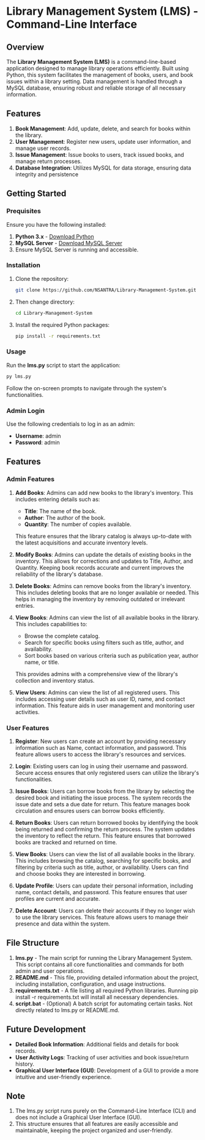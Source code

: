 # Library Management System (LMS) - Command-Line Interface

## Overview

The **Library Management System (LMS)** is a command-line-based application designed to manage library operations efficiently. Built using Python, this system facilitates the management of books, users, and book issues within a library setting. Data management is handled through a MySQL database, ensuring robust and reliable storage of all necessary information.

## Features

1. **Book Management**: Add, update, delete, and search for books within the library.
2. **User Management**: Register new users, update user information, and manage user records.
3. **Issue Management**: Issue books to users, track issued books, and manage return processes.
4. **Database Integration**: Utilizes MySQL for data storage, ensuring data integrity and persistence

## Getting Started

### Prequisites

Ensure you have the following installed:

1. **Python 3.x** - [Download Python](https://www.python.org/downloads/)
2. **MySQL Server** - [Download MySQL Server](https://dev.mysql.com/downloads/installer/)
3. Ensure MySQL Server is running and accessible.

### Installation

1. Clone the repository:
    ```sh
    git clone https://github.com/NSANTRA/Library-Management-System.git
    ```
2. Then change directory:
    ```sh
    cd Library-Management-System
    ```
3. Install the required Python packages:
    ```sh
    pip install -r requirements.txt
    ```

### Usage

Run the **lms.py** script to start the application:
```sh
py lms.py
```
Follow the on-screen prompts to navigate through the system's functionalities.

### Admin Login

Use the following credentials to log in as an admin:
- **Username**: admin
- **Password**: admin

## Features

### Admin Features

1. **Add Books**: Admins can add new books to the library's inventory. This includes entering details such as:
    - **Title**: The name of the book.
    - **Author**: The author of the book.
    - **Quantity**: The number of copies available.

    This feature ensures that the library catalog is always up-to-date with the latest acquisitions and accurate inventory levels.

2. **Modify Books**: Admins can update the details of existing books in the inventory. This allows for corrections and updates to Title, Author, and Quantity. Keeping book records accurate and current improves the reliability of the library's database.

3. **Delete Books**: Admins can remove books from the library's inventory. This includes deleting books that are no longer available or needed. This helps in managing the inventory by removing outdated or irrelevant entries.

4. **View Books**: Admins can view the list of all available books in the library. This includes capabilities to:
    - Browse the complete catalog.
    - Search for specific books using filters such as title, author, and availability.
    - Sort books based on various criteria such as publication year, author name, or title.

    This provides admins with a comprehensive view of the library's collection and inventory status.

5. **View Users**: Admins can view the list of all registered users. This includes accessing user details such as user ID, name, and contact information. This feature aids in user management and monitoring user activities.

### User Features

1. **Register**: New users can create an account by providing necessary information such as Name, contact information, and password.
This feature allows users to access the library's resources and services.

2. **Login**: Existing users can log in using their username and password. Secure access ensures that only registered users can utilize the library's functionalities.

3. **Issue Books**: Users can borrow books from the library by selecting the desired book and initiating the issue process. The system records the issue date and sets a due date for return. This feature manages book circulation and ensures users can borrow books efficiently.

4. **Return Books**: Users can return borrowed books by identifying the book being returned and confirming the return process. The system updates the inventory to reflect the return. This feature ensures that borrowed books are tracked and returned on time.

5. **View Books**: Users can view the list of all available books in the library. This includes browsing the catalog, searching for specific books, and filtering by criteria such as title, author, or availability. Users can find and choose books they are interested in borrowing.

6. **Update Profile**: Users can update their personal information, including name, contact details, and password. This feature ensures that user profiles are current and accurate.

7. **Delete Account**: Users can delete their accounts if they no longer wish to use the library services. This feature allows users to manage their presence and data within the system.

## File Structure

1. **lms.py** - The main script for running the Library Management System. This script contains all core functionalities and commands for both admin and user operations.
2. **README.md** - This file, providing detailed information about the project, including installation, configuration, and usage instructions.
3. **requirements.txt** - A file listing all required Python libraries. Running pip install -r requirements.txt will install all necessary dependencies.
4. **script.bat** - (Optional) A batch script for automating certain tasks. Not directly related to lms.py or README.md.

## Future Development

- **Detailed Book Information**: Additional fields and details for book records.
- **User Activity Logs**: Tracking of user activities and book issue/return history.
- **Graphical User Interface (GUI)**: Development of a GUI to provide a more intuitive and user-friendly experience.

## Note

1. The lms.py script runs purely on the Command-Line Interface (CLI) and does not include a Graphical User Interface (GUI).
2. This structure ensures that all features are easily accessible and maintainable, keeping the project organized and user-friendly.